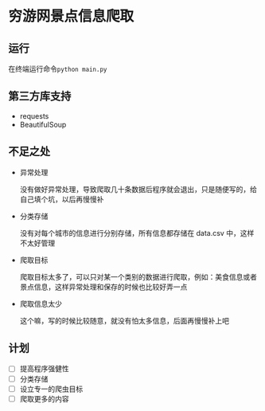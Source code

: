 # 穷游网景点信息爬取

## 运行

在终端运行命令`python main.py`

## 第三方库支持

* requests
* BeautifulSoup

## 不足之处

* 异常处理

  没有做好异常处理，导致爬取几十条数据后程序就会退出，只是随便写的，给自己填个坑，以后再慢慢补

* 分类存储

  没有对每个城市的信息进行分别存储，所有信息都存储在 data.csv 中，这样不太好管理

* 爬取目标

  爬取目标太多了，可以只对某一个类别的数据进行爬取，例如：美食信息或者景点信息，这样异常处理和保存的时候也比较好弄一点
  
* 爬取信息太少

  这个嘛，写的时候比较随意，就没有怕太多信息，后面再慢慢补上吧

## 计划

- [ ] 提高程序强健性
- [ ] 分类存储
- [ ] 设立专一的爬虫目标
- [ ] 爬取更多的内容